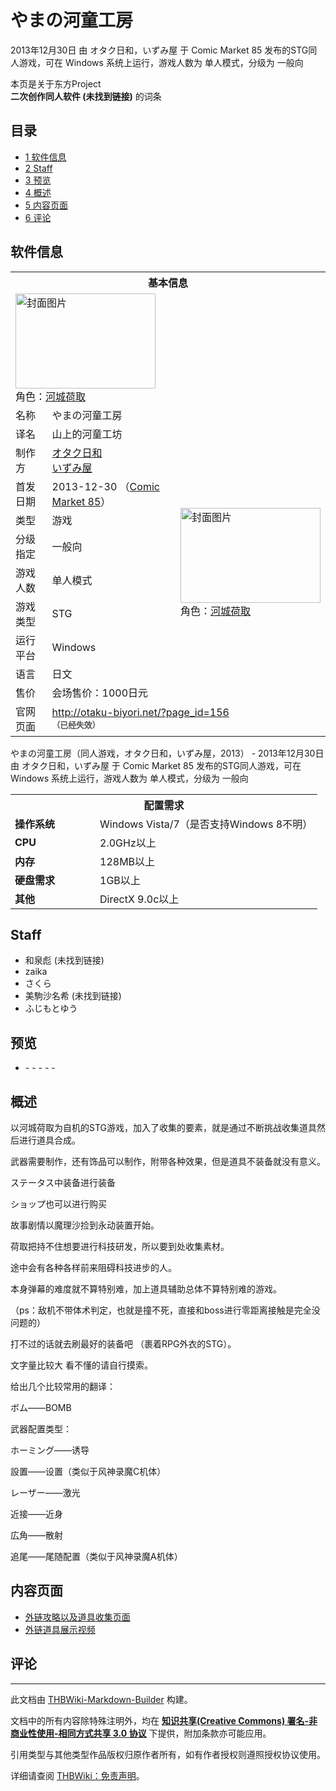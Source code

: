 # やまの河童工房

<!-- source html: G:\repos\THBWiki-Markdown-Builder\THBWikiMarkdown\Temp\main\0\0b\ns0%3A%E3%82%84%E3%81%BE%E3%81%AE%E6%B2%B3%E7%AB%A5%E5%B7%A5%E6%88%BF.html -->

2013年12月30日 由 オタク日和，いずみ屋 于 Comic Market 85 发布的STG同人游戏，可在 Windows 系统上运行，游戏人数为 单人模式，分级为 一般向

本页是关于东方Project  
 **二次创作同人软件 (未找到链接)** 的词条
## 目录

- [1 软件信息](#软件信息)
- [2 Staff](#Staff)
- [3 预览](#预览)
- [4 概述](#概述)
- [5 内容页面](#内容页面)
- [6 评论](#评论)




## 软件信息

<table><tbody><tr><th colspan="3">基本信息</th></tr><tr><td class="cover-artwork-mobile" colspan="2"><a href="./文件-やまの河童工房封面.jpg.md" class="image" title="封面图片"><img alt="封面图片" src="https://upload.thwiki.cc/thumb/3/38/%E3%82%84%E3%81%BE%E3%81%AE%E6%B2%B3%E7%AB%A5%E5%B7%A5%E6%88%BF%E5%B0%81%E9%9D%A2.jpg/224px-%E3%82%84%E3%81%BE%E3%81%AE%E6%B2%B3%E7%AB%A5%E5%B7%A5%E6%88%BF%E5%B0%81%E9%9D%A2.jpg" decoding="async" loading="lazy" width="224" height="152" srcset="https://upload.thwiki.cc/thumb/3/38/%E3%82%84%E3%81%BE%E3%81%AE%E6%B2%B3%E7%AB%A5%E5%B7%A5%E6%88%BF%E5%B0%81%E9%9D%A2.jpg/336px-%E3%82%84%E3%81%BE%E3%81%AE%E6%B2%B3%E7%AB%A5%E5%B7%A5%E6%88%BF%E5%B0%81%E9%9D%A2.jpg 1.5x, https://upload.thwiki.cc/thumb/3/38/%E3%82%84%E3%81%BE%E3%81%AE%E6%B2%B3%E7%AB%A5%E5%B7%A5%E6%88%BF%E5%B0%81%E9%9D%A2.jpg/448px-%E3%82%84%E3%81%BE%E3%81%AE%E6%B2%B3%E7%AB%A5%E5%B7%A5%E6%88%BF%E5%B0%81%E9%9D%A2.jpg 2x" data-file-width="600" data-file-height="408"></a><div class="cover-char">角色：<a href="./河城荷取.md" title="河城荷取">河城荷取</a></div></td>
</tr><tr><td class="label">名称</td><td colspan="2"> やまの河童工房 </td></tr><tr><td class="label">译名</td><td colspan="2"> 山上的河童工坊 </td></tr><tr><td class="label">制作方</td><td><a href="./オタク日和.md" title="オタク日和">オタク日和</a><br><a href="/index.php?title=%E3%81%84%E3%81%9A%E3%81%BF%E5%B1%8B&amp;action=edit&amp;redlink=1" class="new" title="いずみ屋（页面不存在）">いずみ屋</a></td><td class="cover-artwork" rowspan="8" style="min-width:224px;"><a href="./文件-やまの河童工房封面.jpg.md" class="image" title="封面图片"><img alt="封面图片" src="https://upload.thwiki.cc/thumb/3/38/%E3%82%84%E3%81%BE%E3%81%AE%E6%B2%B3%E7%AB%A5%E5%B7%A5%E6%88%BF%E5%B0%81%E9%9D%A2.jpg/224px-%E3%82%84%E3%81%BE%E3%81%AE%E6%B2%B3%E7%AB%A5%E5%B7%A5%E6%88%BF%E5%B0%81%E9%9D%A2.jpg" decoding="async" loading="lazy" width="224" height="152" srcset="https://upload.thwiki.cc/thumb/3/38/%E3%82%84%E3%81%BE%E3%81%AE%E6%B2%B3%E7%AB%A5%E5%B7%A5%E6%88%BF%E5%B0%81%E9%9D%A2.jpg/336px-%E3%82%84%E3%81%BE%E3%81%AE%E6%B2%B3%E7%AB%A5%E5%B7%A5%E6%88%BF%E5%B0%81%E9%9D%A2.jpg 1.5x, https://upload.thwiki.cc/thumb/3/38/%E3%82%84%E3%81%BE%E3%81%AE%E6%B2%B3%E7%AB%A5%E5%B7%A5%E6%88%BF%E5%B0%81%E9%9D%A2.jpg/448px-%E3%82%84%E3%81%BE%E3%81%AE%E6%B2%B3%E7%AB%A5%E5%B7%A5%E6%88%BF%E5%B0%81%E9%9D%A2.jpg 2x" data-file-width="600" data-file-height="408"></a><div class="cover-char">角色：<a href="./河城荷取.md" title="河城荷取">河城荷取</a></div></td>
</tr><tr><td class="label">首发日期</td><td>2013-12-30&#160;（<a href="/展会作品列表?e=Comic+Market%2385">Comic Market 85</a>）</td></tr><tr><td class="label">类型</td><td>游戏</td></tr><tr><td class="label">分级指定</td><td>一般向</td></tr><tr><td class="label">游戏人数</td><td>单人模式</td></tr><tr><td class="label">游戏类型</td><td>STG</td></tr><tr><td class="label">运行平台</td><td>Windows</td></tr><tr><td class="label">语言</td><td>日文</td></tr><tr><td class="label">售价</td><td>会场售价：1000日元</td></tr>
<tr><td class="label">官网页面</td><td colspan="2"><a rel="nofollow" class="external free" href="http://otaku-biyori.net/?page_id=156">http://otaku-biyori.net/?page_id=156</a><br><span style="font-family: sans-serif; cursor: default; color:#555; font-size: 0.8em; bottom: 0.1em; font-weight: bold;" title="连接到已经失效网页">（已经失效）</span></td></tr></tbody></table>

やまの河童工房（同人游戏，オタク日和，いずみ屋，2013） - 2013年12月30日 由 オタク日和，いずみ屋 于 Comic Market 85 发布的STG同人游戏，可在 Windows 系统上运行，游戏人数为 单人模式，分级为 一般向

<table>
<tbody><tr><th colspan="2">配置需求</th></tr>
<tr><td style="width:120px;padding-left:7px;"><b>操作系统</b></td><td>Windows Vista/7（是否支持Windows 8不明）</td></tr><tr><td style="width:120px;padding-left:7px;"><b>CPU</b></td><td>2.0GHz以上</td></tr><tr><td style="width:120px;padding-left:7px;"><b>内存</b></td><td>128MB以上</td></tr><tr><td style="width:120px;padding-left:7px;"><b>硬盘需求</b></td><td>1GB以上</td></tr><tr><td style="width:120px;padding-left:7px;"><b>其他</b></td><td>DirectX 9.0c以上</td></tr>
</tbody></table>


## Staff
- 和泉彪 (未找到链接)
- zaika
- さくら
- 美駒沙名希 (未找到链接)
- ふじもとゆう

## 预览
- [](./文件-やまの河童工房预览图1.jpg.md)- [](./文件-やまの河童工房预览图2.jpg.md)- [](./文件-やまの河童工房预览图3.jpg.md)- [](./文件-やまの河童工房预览图4.jpg.md)- [](./文件-やまの河童工房预览图5.jpg.md)- [](./文件-やまの河童工房预览图6.jpg.md)

## 概述

  
以河城荷取为自机的STG游戏，加入了收集的要素，就是通过不断挑战收集道具然后进行道具合成。  

武器需要制作，还有饰品可以制作，附带各种效果，但是道具不装备就没有意义。  

ステータス中装备进行装备  

ショップ也可以进行购买  

  

故事剧情以魔理沙捡到永动装置开始。  

荷取把持不住想要进行科技研发，所以要到处收集素材。  

途中会有各种各样前来阻碍科技进步的人。  

  

本身弹幕的难度就不算特别难，加上道具辅助总体不算特别难的游戏。  

（ps：敌机不带体术判定，也就是撞不死，直接和boss进行零距离接触是完全没问题的）  

打不过的话就去刷最好的装备吧 （裹着RPG外衣的STG）。  

文字量比较大 看不懂的请自行摸索。  

给出几个比较常用的翻译：  

ボム——BOMB  

武器配置类型：  

ホーミング——诱导  

設置——设置（类似于风神录魔C机体）  

レーザー——激光  

近接——近身  

広角——散射  

追尾——尾随配置（类似于风神录魔A机体）
  


## 内容页面
- [外链攻略以及道具收集页面](http://tieba.baidu.com/p/2794794247)
- [外链道具展示视频](http://www.bilibili.com/video/av896093/)

## 评论




---

此文档由 [THBWiki-Markdown-Builder](https://github.com/Delsin-Yu/THBWiki-Markdown-Builder) 构建。

文档中的所有内容除特殊注明外，均在 [**知识共享(Creative Commons) 署名-非商业性使用-相同方式共享 3.0 协议**](https://creativecommons.org/licenses/by-sa/3.0/deed.zh-hans) 下提供，附加条款亦可能应用。

引用类型与其他类型作品版权归原作者所有，如有作者授权则遵照授权协议使用。

详细请查阅 [THBWiki：免责声明](https://thbwiki.cc/THBWiki:%E5%85%8D%E8%B4%A3%E5%A3%B0%E6%98%8E)。

